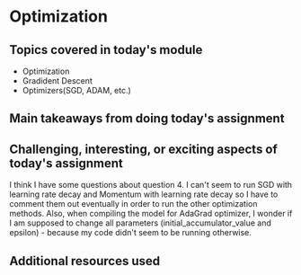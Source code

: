 # Optimization

## Topics covered in today's module
* Optimization
* Gradident Descent
* Optimizers(SGD, ADAM, etc.)

## Main takeaways from doing today's assignment
<To be filled>

## Challenging, interesting, or exciting aspects of today's assignment
I think I have some questions about question 4. I can't seem to run SGD with learning rate decay and Momentum with learning rate decay so I have to comment them out eventually in order to run the other optimization methods. Also, when compiling the model for AdaGrad optimizer, I wonder if I am supposed to change all parameters (initial_accumulator_value and epsilon) - because my code didn't seem to be running otherwise.

## Additional resources used 
<To be filled>
